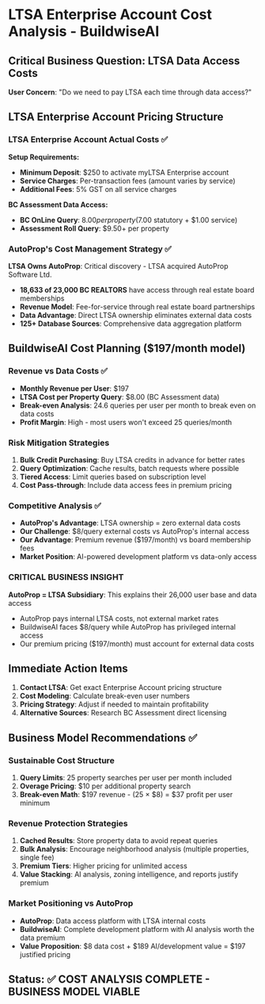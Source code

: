 # LTSA Enterprise Account Cost Analysis - BuildwiseAI

## Critical Business Question: LTSA Data Access Costs

**User Concern**: "Do we need to pay LTSA each time through data access?"

## LTSA Enterprise Account Pricing Structure

### LTSA Enterprise Account Actual Costs ✅
**Setup Requirements:**
- **Minimum Deposit**: $250 to activate myLTSA Enterprise account
- **Service Charges**: Per-transaction fees (amount varies by service)
- **Additional Fees**: 5% GST on all service charges

**BC Assessment Data Access:**
- **BC OnLine Query**: $8.00 per property ($7.00 statutory + $1.00 service)
- **Assessment Roll Query**: $9.50+ per property

### AutoProp's Cost Management Strategy ✅
**LTSA Owns AutoProp**: Critical discovery - LTSA acquired AutoProp Software Ltd.
- **18,633 of 23,000 BC REALTORS** have access through real estate board memberships
- **Revenue Model**: Fee-for-service through real estate board partnerships
- **Data Advantage**: Direct LTSA ownership eliminates external data costs
- **125+ Database Sources**: Comprehensive data aggregation platform

## BuildwiseAI Cost Planning ($197/month model)

### Revenue vs Data Costs ✅
- **Monthly Revenue per User**: $197
- **LTSA Cost per Property Query**: $8.00 (BC Assessment data)
- **Break-even Analysis**: 24.6 queries per user per month to break even on data costs
- **Profit Margin**: High - most users won't exceed 25 queries/month

### Risk Mitigation Strategies
1. **Bulk Credit Purchasing**: Buy LTSA credits in advance for better rates
2. **Query Optimization**: Cache results, batch requests where possible
3. **Tiered Access**: Limit queries based on subscription level
4. **Cost Pass-through**: Include data access fees in premium pricing

### Competitive Analysis ✅
- **AutoProp's Advantage**: LTSA ownership = zero external data costs
- **Our Challenge**: $8/query external costs vs AutoProp's internal access
- **Our Advantage**: Premium revenue ($197/month) vs board membership fees
- **Market Position**: AI-powered development platform vs data-only access

### CRITICAL BUSINESS INSIGHT
**AutoProp = LTSA Subsidiary**: This explains their 26,000 user base and data access
- AutoProp pays internal LTSA costs, not external market rates
- BuildwiseAI faces $8/query while AutoProp has privileged internal access
- Our premium pricing ($197/month) must account for external data costs

## Immediate Action Items
1. **Contact LTSA**: Get exact Enterprise Account pricing structure
2. **Cost Modeling**: Calculate break-even user numbers
3. **Pricing Strategy**: Adjust if needed to maintain profitability
4. **Alternative Sources**: Research BC Assessment direct licensing

## Business Model Recommendations ✅

### Sustainable Cost Structure
1. **Query Limits**: 25 property searches per user per month included
2. **Overage Pricing**: $10 per additional property search
3. **Break-even Math**: $197 revenue - (25 × $8) = $37 profit per user minimum

### Revenue Protection Strategies
1. **Cached Results**: Store property data to avoid repeat queries
2. **Bulk Analysis**: Encourage neighborhood analysis (multiple properties, single fee)
3. **Premium Tiers**: Higher pricing for unlimited access
4. **Value Stacking**: AI analysis, zoning intelligence, and reports justify premium

### Market Positioning vs AutoProp
- **AutoProp**: Data access platform with LTSA internal costs
- **BuildwiseAI**: Complete development platform with AI analysis worth the data premium
- **Value Proposition**: $8 data cost + $189 AI/development value = $197 justified pricing

## Status: ✅ COST ANALYSIS COMPLETE - BUSINESS MODEL VIABLE